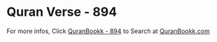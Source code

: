 # Quran Verse - 894 

For more infos, Click [QuranBookk - 894](https://www.quranbookk.com/quran/search?q=894) to Search at [QuranBookk.com](http://quranbookk.com/)